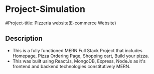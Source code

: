 # Project-Simulation
#Project-title: Pizzeria website(E-commerce Website)
## Description
- This is a fully functioned MERN Full Stack Project that includes Homepage, Pizza Ordering Page, Shopping cart, Build your pizza.
- This was built using ReactJs, MongoDB, Express, NodeJs as it's frontend and backend technologies constitutively MERN.
